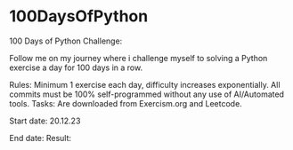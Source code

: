 # 100DaysOfPython

100 Days of Python Challenge:

Follow me on my journey where i challenge myself to solving a Python exercise a day for 100 days in a row.

Rules: Minimum 1 exercise each day, difficulty increases exponentially. All commits must be 100% self-programmed without any use of AI/Automated tools. Tasks: Are downloaded from Exercism.org and Leetcode.

Start date: 20.12.23

End date: Result:

